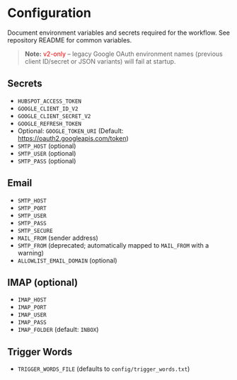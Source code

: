 # Configuration

Document environment variables and secrets required for the workflow.
See repository README for common variables.

> **Note:** <span style="color:red">v2-only</span> – legacy Google OAuth environment names (previous client ID/secret or JSON variants) will fail at startup.

## Secrets
- `HUBSPOT_ACCESS_TOKEN`
- `GOOGLE_CLIENT_ID_V2`
- `GOOGLE_CLIENT_SECRET_V2`
- `GOOGLE_REFRESH_TOKEN`
- Optional: `GOOGLE_TOKEN_URI` (Default: https://oauth2.googleapis.com/token)
- `SMTP_HOST` (optional)
- `SMTP_USER` (optional)
- `SMTP_PASS` (optional)

## Email
- `SMTP_HOST`
- `SMTP_PORT`
- `SMTP_USER`
- `SMTP_PASS`
- `SMTP_SECURE`
- `MAIL_FROM` (sender address)
- `SMTP_FROM` (deprecated; automatically mapped to `MAIL_FROM` with a warning)
- `ALLOWLIST_EMAIL_DOMAIN` (optional)

## IMAP (optional)
- `IMAP_HOST`
- `IMAP_PORT`
- `IMAP_USER`
- `IMAP_PASS`
- `IMAP_FOLDER` (default: `INBOX`)

## Trigger Words
- `TRIGGER_WORDS_FILE` (defaults to `config/trigger_words.txt`)
